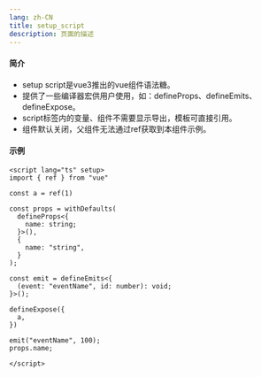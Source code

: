 ```yaml
---
lang: zh-CN
title: setup_script
description: 页面的描述
---
```


#### 简介
+ setup script是vue3推出的vue组件语法糖。
+ 提供了一些编译器宏供用户使用，如：defineProps、defineEmits、defineExpose。
+ script标签内的变量、组件不需要显示导出，模板可直接引用。
+ 组件默认关闭，父组件无法通过ref获取到本组件示例。

#### 示例
```vue
<script lang="ts" setup>
import { ref } from "vue"

const a = ref(1)

const props = withDefaults(
  defineProps<{
    name: string;
  }>(),
  {
    name: "string",
  }
);

const emit = defineEmits<{
  (event: "eventName", id: number): void;
}>();

defineExpose({
  a,
})

emit("eventName", 100);
props.name;

</script>
```